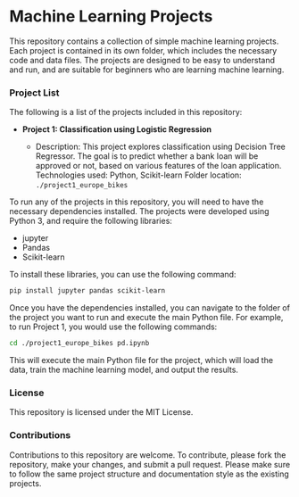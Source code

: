 # **Machine Learning Projects**

This repository contains a collection of simple machine learning projects. Each project is contained in its own folder, which includes the necessary code and data files. The projects are designed to be easy to understand and run, and are suitable for beginners who are learning machine learning.

### **Project List**
The following is a list of the projects included in this repository:

- **Project 1: Classification using Logistic Regression**

  - Description: This project explores classification using Decision Tree Regressor. The goal is to predict whether a bank loan will be approved or not, based on various features of the loan application.
Technologies used: Python, Scikit-learn
Folder location: `./project1_europe_bikes`

To run any of the projects in this repository, you will need to have the necessary dependencies installed. The projects were developed using Python 3, and require the following libraries:

- jupyter
- Pandas
- Scikit-learn
  
To install these libraries, you can use the following command:


```bash
pip install jupyter pandas scikit-learn 
```
Once you have the dependencies installed, you can navigate to the folder of the project you want to run and execute the main Python file. For example, to run Project 1, you would use the following commands:

```bash
cd ./project1_europe_bikes pd.ipynb
```

This will execute the main Python file for the project, which will load the data, train the machine learning model, and output the results.

### **License**
This repository is licensed under the MIT License. 

### **Contributions**
Contributions to this repository are welcome. To contribute, please fork the repository, make your changes, and submit a pull request. Please make sure to follow the same project structure and documentation style as the existing projects.






